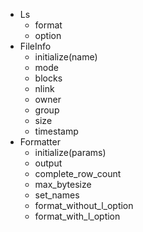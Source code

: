 - Ls
  - format
  - option
- FileInfo
  - initialize(name)
  - mode
  - blocks
  - nlink
  - owner
  - group
  - size
  - timestamp
- Formatter
  - initialize(params)
  - output
  - complete_row_count
  - max_bytesize
  - set_names
  - format_without_l_option
  - format_with_l_option
